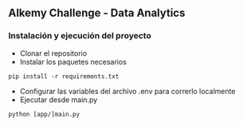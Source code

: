 ## Alkemy Challenge - Data Analytics
### Instalación y ejecución del proyecto

- Clonar el repositorio
- Instalar los paquetes necesarios
```
pip install -r requirements.txt
```
- Configurar las variables del archivo .env para correrlo localmente
- Ejecutar desde main.py
```
python [app/]main.py
```